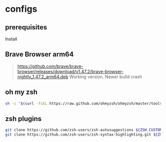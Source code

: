 # configs

## prerequisites
Install

## Brave Browser arm64
> https://github.com/brave/brave-browser/releases/download/v1.47.2/brave-browser-nightly_1.47.2_arm64.deb
Working version. Newer build crash

## oh my zsh
```bash
sh -c "$(curl -fsSL https://raw.github.com/ohmyzsh/ohmyzsh/master/tools/install.sh)"
```

## zsh plugins
```bash
git clone https://github.com/zsh-users/zsh-autosuggestions ${ZSH_CUSTOM:-~/.oh-my-zsh/custom}/plugins/zsh-autosuggestions
git clone https://github.com/zsh-users/zsh-syntax-highlighting.git ${ZSH_CUSTOM:-~/.oh-my-zsh/custom}/plugins/zsh-syntax-highlighting
```

